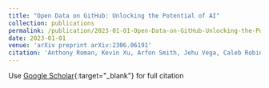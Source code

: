 ```yaml
---
title: "Open Data on GitHub: Unlocking the Potential of AI"
collection: publications
permalink: /publication/2023-01-01-Open-Data-on-GitHub-Unlocking-the-Potential-of-AI
date: 2023-01-01
venue: 'arXiv preprint arXiv:2306.06191'
citation: 'Anthony Roman, Kevin Xu, Arfon Smith, Jehu Vega, Caleb Robinson, Juan Ferres,&quot;Open Data on GitHub: Unlocking the Potential of AI.&quot; arXiv preprint arXiv:2306.06191, 2023.'
---
```

Use [Google Scholar](https://scholar.google.com/scholar?q=Open+Data+on+GitHub:+Unlocking+the+Potential+of+AI){:target="_blank"} for full citation